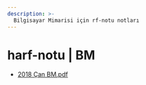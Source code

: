 ```yaml
---
description: >-
  Bilgisayar Mimarisi için rf-notu notları
---
```


# harf-notu \| BM

<!--YPackage.YGitbookIntegration-tarafından-otomatik-oluşturulmuştur-->

- [2018 Çan BM.pdf](2018%20%C3%87an%20BM.pdf)

<!--YPackage.YGitbookIntegration-tarafından-otomatik-oluşturulmuştur-->
